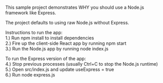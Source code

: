 This sample project demonstrates WHY you should use a Node.js framework like Express.

The project defaults to using raw Node.js without Express.

Instructions to run the app:  
1.)  Run npm install to install dependencies  
2.)  Fire up the client-side React app by running npm start  
3.)  Run the Node.js app by running node index.js  
  
To run the Express version of the app:  
4.)  Stop previous processes (usually Ctrl+C to stop the Node.js runtime)  
5.)  Open src/index.js and update useExpress = true  
6.)  Run node express.js
